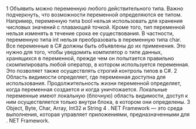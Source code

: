 1 Объявить можно переменную любого действительного типа. Важно подчеркнуть, что возможности переменной определяются ее типом. Например, переменную типа bool нельзя использовать для хранения числовых значений с плавающей точкой. Кроме того, тип переменной нельзя изменять в течение срока ее существования. В частности, переменную типа int нельзя преобразовать в переменную типа char. Все переменные в C# должны быть объявлены до их применения. Это нужно для того, чтобы уведомить компилятор о типе данных, хранящихся в переменной, прежде чем он попытается правильно скомпилировать любой оператор, в котором используется переменная. Это позволяет также осуществлять строгий контроль типов в C#.
2 Область видимости определяет, где переменная доступна для использования. Продолжительность жизни переменной определяет, когда переменная создается и когда уничтожается. Локальные переменные имеют локальную (блочную) область видимости, доступ к ним осуществляется только внутри блока, в котором они определены.
3 Object, Byte, Char, Array, Int32 и String
4 . NET Framework — это среда выполнения, которая управляет приложениями, предназначенными для . NET Framework.

